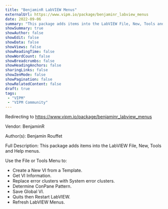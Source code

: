 ```yaml
---
title: "BenjaminR LabVIEW Menus"
externalUrl: https://www.vipm.io/package/benjaminr_labview_menus
date: 2022-09-06
summary: "This package adds items into the LabVIEW File, New, Tools and Help menus."
showSummary: true
showAuthor: false
showEdit: false
showData: false
showViews: false
showReadingTime: false
showWordCount: false
showBreadcrumbs: false
showHeadingAnchors: false
sharingLinks: false
showZenMode: false
showPagination: false
showRelatedContent: false
draft: true
tags:
 - "VIPM"
 - "VIPM Community"
---
```


Redirecting to https://www.vipm.io/package/benjaminr_labview_menus

Vendor: BenjaminR

Author(s): Benjamin Rouffet
 
Full Description:
This package adds items into the LabVIEW File, New, Tools and Help menus.

Use the File or Tools Menu to:
- Create a New VI from a Template.
- Get VI Information.
- Replace error clusters with System error clusters.
- Determine ConPane Pattern.
- Save Global VI.
- Quits then Restart LabVIEW.
- Refresh LabVIEW Menus.